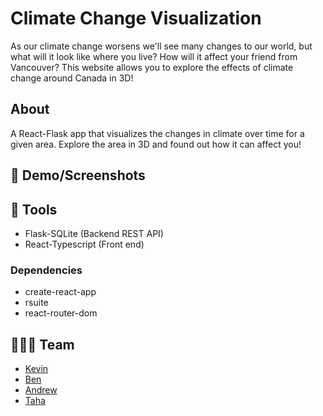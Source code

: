 # Climate Change Visualization

As our climate change worsens we'll see many changes to our world, but what will it look like where you live? How will it affect your friend from Vancouver? This website allows you to explore the effects of climate change around Canada in 3D! 



## About

A React-Flask app that visualizes the changes in climate over time for a given area. Explore the area in 3D and found out how it can affect you!



## 📸 Demo/Screenshots





## 🔨 Tools

* Flask-SQLite (Backend REST API)
* React-Typescript (Front end)

### Dependencies

* create-react-app
* rsuite
* react-router-dom



## 👨‍👦‍👦 Team

* [Kevin](https://github.com/ViridianCitrus)
* [Ben](https://github.com/Xiaoyu-Ben-Wang) 
* [Andrew](https://github.com/Zeyu-Li)
* [Taha](https://github.com/MTahaK)

